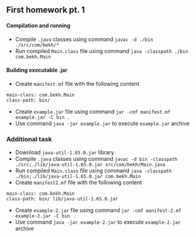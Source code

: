 ## First homework pt. 1
#### Compilation and running
* Compile `.java` classes using command `javac -d ./bin ./src/com/bekh/*`
* Run compiled `Main.class` file using command `java -classpath ./bin com.bekh.Main`
#### Building executable .jar
* Create `manifest.mf` file with the following content
```
main-class: com.bekh.Main
class-path: bin/
```
* Create `example.jar` file using command `jar -cmf manifest.mf example.jar -C bin .`
* Use command `java -jar example.jar` to execute `example.jar` archive
### Additional task
* Download `java-util-1.65.0.jar` library
* Compile `.java` classes using command `javac -d bin -classpath ./src;./lib/java-util-1.65.0.jar src/com/bekh/Main.java`
* Run compiled `Main.class` file using command `java -classpath ./bin;./lib/java-util-1.65.0.jar com.bekh.Main`
* Create `manifest2.mf` file with the following content
```
main-class: com.bekh.Main
class-path: bin/ lib/java-util-1.65.0.jar
```
* Create `example-2.jar` file using command `jar -cmf manifest-2.mf example-2.jar -C bin .`
* Use command `java -jar example-2.jar` to execute `example-2.jar` archive